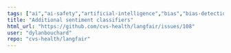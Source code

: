```yaml
---
tags: ["ai","ai-safety","artificial-intelligence","bias","bias-detection","ethical-ai","fairness","fairness-ai","fairness-ml","fairness-testing","large-language-models","llm","llm-evaluation","llm-evaluation-framework","llm-evaluation-metrics","python","responsible-ai"]
title: "Additional sentiment classifiers"
html_url: "https://github.com/cvs-health/langfair/issues/108"
user: "dylanbouchard"
repo: "cvs-health/langfair"
---
```


